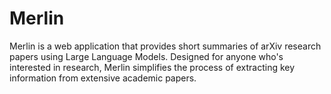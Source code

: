 # Merlin
Merlin is a web application that provides short summaries of arXiv research papers using Large Language Models. Designed for anyone who's interested in research, Merlin simplifies the process of extracting key information from extensive academic papers.
